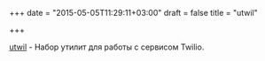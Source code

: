 +++
date = "2015-05-05T11:29:11+03:00"
draft = false
title = "utwil"

+++

<p><a href="https://github.com/wyc/utwil">utwil</a>&nbsp;- Набор утилит для работы с сервисом&nbsp;Twilio.</p>

